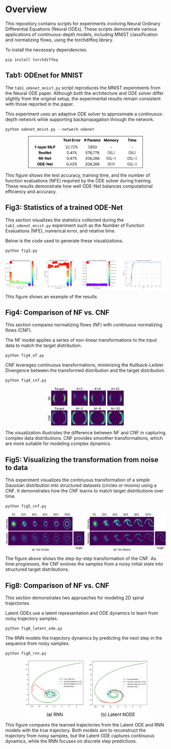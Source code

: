 # Overview

This repository contains scripts for experiments involving Neural Ordinary Differential Equations (Neural ODEs). These scripts demonstrate various applications of continuous-depth models, including MNIST classification and normalizing flows, using the torchdiffeq library.

To install the necessary dependencies:
```
pip install torchdiffeq
```

## Tab1: ODEnet for MNIST
The `tab1_odenet_mnist.py` script reproduces the MNIST experiments from the Neural ODE paper. Although both the architecture and ODE solver differ slightly from the original setup, the experimental results remain consistent with those reported in the paper.

This experiment uses an adaptive ODE solver to approximate a continuous-depth network while supporting backpropagation through the network.
```
python odenet_mnist.py --network odenet
```

<p align="center">
<img align="middle" src="./results/Tab1.png" alt="Table 1" width="360" height="100" />
</p>
This figure shows the test accuracy, training time, and the number of function evaluations (NFE) required by the ODE solver during training. These results demonstrate how well ODE-Net balances computational efficiency and accuracy.

## Fig3: Statistics of a trained ODE-Net
This section visualizes the statistics collected during the `tab1_odenet_mnist.py` experiment such as the Number of Function Evaluations (NFE), numerical error, and relative time.

Below is the code used to generate these visualizations.
```
python fig3.py
```
<p align="center">
<img align="middle" src="./results/Fig3.png" alt="Figure 3" width="600" height="100" />
</p>
This figure shows an example of the results.

## Fig4: Comparison of NF vs. CNF
This section compares normalizing flows (NF) with continuous normalizing flows (CNF).

The NF model applies a series of non-linear transformations to the input data to match the target distribution.
```
python fig4_nf.py
```
CNF leverages continuous transformations, minimizing the Kullback-Leibler Divergence between the transformed distribution and the target distribution.
```
python fig4_cnf.py
```
<p align="center">
<img align="middle" src="./results/Fig4.png" alt="Figure 4" width="240" height="120" />
</p>
The visualization illustrates the difference between NF and CNF in capturing complex data distributions. CNF provides smoother transformations, which are more suitable for modeling complex dynamics.

## Fig5: Visualizing the transformation from noise to data
This experiment visualizes the continuous transformation of a simple Gaussian distribution into structured datasets (circles or moons) using a CNF. It demonstrates how the CNF learns to match target distributions over time.
```
python fig5_cnf.py
```
<p align="center">
<img align="middle" src="./results/Fig5.png" alt="Figure 5" width="600" height="120" />
</p>
The figure above shows the step-by-step transformation of the CNF. As time progresses, the CNF evolves the samples from a noisy initial state into structured target distributions.

## Fig8: Comparison of NF vs. CNF
This section demonstrates two approaches for modeling 2D spiral trajectories.

Latent ODEs use a latent representation and ODE dynamics to learn from noisy trajectory samples.
```
python fig8_latent_ode.py
```
The RNN models the trajectory dynamics by predicting the next step in the sequence from noisy samples.
```
python fig8_rnn.py
```
<p align="center">
<img align="middle" src="./results/Fig8.png" alt="Figure 8" width="390" height="180" />
</p>

This figure compares the learned trajectories from the Latent ODE and RNN models with the true trajectory. Both models aim to reconstruct the trajectory from noisy samples, but the Latent ODE captures continuous dynamics, while the RNN focuses on discrete step predictions.

